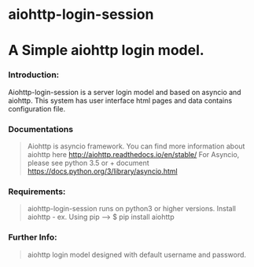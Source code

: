 # aiohttp-login-session
# A Simple aiohttp login model. 


### Introduction:
Aiohttp-login-session is a server login model and based on asyncio and aiohttp.
This system has user interface html pages and data contains configuration file.

### Documentations
> Aiohttp is asyncio framework. You can find more information about aiohttp here http://aiohttp.readthedocs.io/en/stable/
> For Asyncio, please see python 3.5 or + document https://docs.python.org/3/library/asyncio.html


### Requirements:
> aiohttp-login-session runs on python3 or higher versions. 
> Install aiohttp - ex. Using pip --> $ pip install aiohttp


### Further Info:
> aiohttp login model designed with default username and password.

